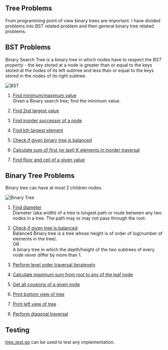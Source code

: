 ## Tree Problems
From programming point of view binary trees are important. I have divided problems into BST related problem and then general binary tree related problems. 


## BST Problems
Binary Search Tree is a binary tree in which nodes have to respect the *BST property* - the key stored at a node is greater than or equal to the keys stored at the nodes of its left subtree and less than or equal to the keys stored in the nodes of its right subtree. 

![BST](https://upload.wikimedia.org/wikipedia/commons/thumb/d/da/Binary_search_tree.svg/500px-Binary_search_tree.svg.png)

1. [Find minimum/maximum value](https://github.com/raiskumar/algo-ds/blob/master/tree/bst.go)
 <br /> Given a Binary search tree; find the minimum value. 

2. [Find 2nd largest value](https://github.com/raiskumar/algo-ds/blob/master/tree/secondLargestValue.go)

3. [Find inorder successor of a node](https://github.com/raiskumar/algo-ds/blob/master/tree/inorderSuccessor.go)

4. [Find kth largest element](https://github.com/raiskumar/algo-ds/blob/master/tree/findKthLargestElement.go)

5. [Check if given binary tree is balanced](https://github.com/raiskumar/algo-ds/blob/master/tree/isBst.go)

6. [Calculate sum of first (or last) K elements in inorder traversal](https://github.com/raiskumar/algo-ds/blob/master/tree/sumFirstKElements.go)

7. [Find floor and ceil of a given value](https://github.com/raiskumar/algo-ds/blob/master/tree/floorAndCeil.go)




## Binary Tree Problems
Binary tree can have at most 2 children nodes. 

![Binary Tree](https://upload.wikimedia.org/wikipedia/commons/thumb/f/f7/Binary_tree.svg/500px-Binary_tree.svg.png)


1. [Find diameter](https://github.com/raiskumar/algo-ds/blob/master/tree/findDiameterOfTree.go)
<br /> Diameter (aka width) of a tree is longest path or route between any two nodes in a tree. The path may or may not pass through the root. 

2. [Check if given tree is balanced](https://github.com/raiskumar/algo-ds/blob/master/tree/isBalanced.go)
<br /> Balanced Binary tree is a tree whose height is of order of log(number of elements in the tree).
<br /> OR
<br /> A binary tree in which the depth/height of the two subtrees of every node never differ by more than 1.
3. [Perform level order traversal iteratevely](https://github.com/raiskumar/algo-ds/blob/master/tree/levelOrderTraversal.go)
4. [Calculate maximum sum from root to any of the leaf node](https://github.com/raiskumar/algo-ds/blob/master/tree/maxSumRootToLeaf.go)
5. [Get all cousions of a given node](https://github.com/raiskumar/algo-ds/blob/master/tree/printCousinsOfNode.go)
6. [Print bottom view of tree](https://github.com/raiskumar/algo-ds/blob/master/tree/bottomView.go)
7. [Print left view of tree](https://github.com/raiskumar/algo-ds/blob/master/tree/leftView.go)
8. [Perform diagonal traversal](https://github.com/raiskumar/algo-ds/blob/master/tree/diagonalTraversal.go)

## Testing
 [tree_test.go](tree_test.go) can be used to test any implementation.

